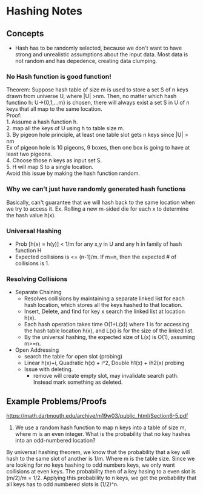 # Hashing Notes
## Concepts
- Hash has to be randomly selected, because we don't want to have strong and unrealistic assumptions about the input data. Most data is not random and has depedence, creating data clumping. 

### No Hash function is good function!
Theorem: Suppose hash table of size m is used to store a set S of n keys drawn from universe U, where |U| >nm. Then, no matter which hash functino h: U->{0,1,...m} is chosen, there will always exist a set S in U of n keys that all map to the same location.   
Proof:  
	1. Assume a hash function h.  
	2. map all the keys of U using h to table size m.  
	3. By pigeon hole principle, at least one table slot gets n keys since |U| > nm    
		Ex of pigeon hole is 10 pigeons, 9 boxes, then one box is going to have at least two pigeons.  
	4. Choose those n keys as input set S.  
	5. H will map S to a single location.  
Avoid this issue by making the hash function random.  

### Why we can't just have randomly generated hash functions
Basically, can't guarantee that we will hash back to the same location when we try to access it. Ex. Rolling a new m-sided die for each x to determine the hash value h(x).  

### Universal Hashing
- Prob [h(x) = h(y)] < 1/m for any x,y in U and any h in family of hash function H
- Expected collisions is <= (n-1)/m. If m=n, then the expected # of collisions is 1. 

### Resolving Collisions
* Separate Chaining
	* Resolves collisions by maintaining a separate linked list for each hash location, which stores all the keys hashed to that location.
	* Insert, Delete, and find for key x search the linked list at location h(x).
	* Each hash operation takes time O(1+L(x)) where 1 is for accessing the hash table location h(x), and L(x) is for the size of the linked list.
	* By the universal hashing, the expected size of L(x) is O(1), assuming m>=n.
* Open Addressing
	* search the table for open slot (probing)
	* Linear h(x)+i, Quadratic h(x) + i^2, Double h1(x) + ih2(x) probing
	* Issue with deleting.
		* remove will create empty slot, may invalidate search path. Instead mark something as deleted.  


## Example Problems/Proofs
https://math.dartmouth.edu/archive/m19w03/public_html/Section6-5.pdf

1. We use a random hash function to map n keys into a table of size m, where m is
an even integer. What is the probability that no key hashes into an odd-numbered
location?

By universal hashing theorem, we know that the probability that a key will hash to the same slot of another is 1/m. Where m is the table size. Since we are looking for no keys hashing to odd numbers keys, we only want collisions at even keys. The probability then of a key hasing to a even slot is (m/2)/m = 1/2. 
Applying this probability to n keys, we get the probability that all keys has to odd numbered slots is (1/2)^n.